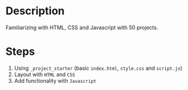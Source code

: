 # Description

Familiarizing with HTML, CSS and Javascript with 50 projects.

# Steps

1. Using `_project_starter` (basic `index.html`, `style.css` and `script.js`)
2. Layout with `HTML` and `CSS`
3. Add functionality with `Javascript`
